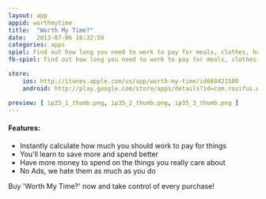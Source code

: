 ```yaml
---
layout: app
appid: worthmytime
title:  "Worth My Time?"
date:   2013-07-06 16:32:59
categories: apps
spiel: Find out how long you need to work to pay for meals, clothes, holidays, anything! <br /> Become the zen-master of all your spending.
fb-spiel: Find out how long you need to work to pay for meals, clothes, holidays, anything! Become the zen-master of all your spending.

store:
    ios: http://itunes.apple.com/us/app/worth-my-time/id668421500
    android: http://play.google.com/store/apps/details?id=com.rozifus.worthmytime

preview: [ ip35_1_thumb.png, ip35_2_thumb.png, ip35_3_thumb.png ]
---
```


#### Features:
- Instantly calculate how much you should work to pay for things
- You'll learn to save more and spend better
- Have more money to spend on the things you really care about
- No Ads, we hate them as much as you do

Buy 'Worth My Time?' now and take control of every purchase!
